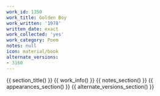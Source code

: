 ```yaml
---
work_id: 1350
work_title: Golden Boy
work_written: '1978'
written_date: exact
work_collected: 'yes'
work_category: Poem
notes: null
icon: material/book
alternate_versions:
- 3160
---
```


{{ section_title() }}
{{ work_info() }}
{{ notes_section() }}
{{ appearances_section() }}
{{ alternate_versions_section() }}